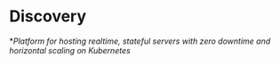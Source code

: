 # Discovery

**Platform for hosting realtime, stateful servers with zero downtime and horizontal scaling on Kubernetes*
